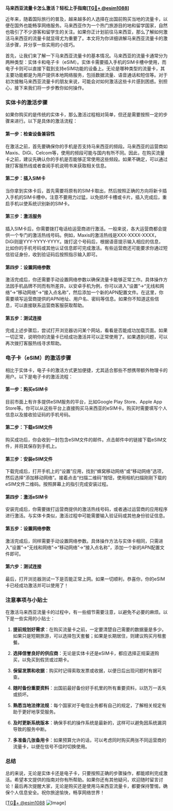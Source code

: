 **马来西亚流量卡怎么激活？轻松上手指南[[TG💪+ @esim1088](https://t.me/s/esim1088)]**

近年来，随着国际旅行的普及，越来越多的人选择在出国前购买当地的流量卡，以便在国外也能畅享网络服务。马来西亚作为一个热门旅游目的地和留学国家，自然也吸引了不少游客和留学生的关注。如果你正计划前往马来西亚，那么了解如何激活马来西亚的流量卡就显得尤为重要了。本文将为你详细讲解马来西亚流量卡的激活步骤，并分享一些实用的小技巧。

首先，让我们来了解一下马来西亚流量卡的基本情况。马来西亚的流量卡通常分为两种类型：实体卡和电子卡（eSIM）。实体卡需要插入手机的SIM卡槽中使用，而电子卡则可以直接下载到支持eSIM功能的设备上。无论是哪种类型的流量卡，其主要功能都是为用户提供本地网络服务，包括数据流量、语音通话和短信等。对于初次接触马来西亚流量卡的朋友来说，可能会对如何激活这些卡片感到困惑。别担心，接下来我们将一步步教你如何操作。

### 实体卡的激活步骤

如果你购买的是传统的实体卡，那么激活过程相对简单，但还是需要按照一定的步骤来进行。以下是具体的激活流程：

#### 第一步：检查设备兼容性
在激活之前，首先要确保你的手机是否支持马来西亚的频段。马来西亚的运营商如Maxis、DiGi、Celcom等，使用的频段可能与国内有所不同。因此，在购买流量卡之前，建议先确认你的手机是否能够正常使用这些频段。如果不确定，可以通过拨打客服热线或者查阅手机说明书来获取相关信息。

#### 第二步：插入SIM卡
当你拿到实体卡后，首先需要将原有的SIM卡取出，然后按照正确的方向将新卡插入手机的SIM卡槽中。注意不要用力过猛，以免损坏卡槽或卡片。插入完成后，重启手机以使系统识别新的SIM卡。

#### 第三步：激活服务
插入SIM卡后，你需要拨打电话给运营商进行激活。一般来说，各大运营商都会提供一个专门的激活热线号码。例如，Maxis的激活热线是XXX-XXXX-XXXX，DiGi则是YYY-YYYY-YYYY。拨打这个号码后，根据语音提示输入相应的信息，比如你的手机号码或其他认证信息即可完成激活。有些运营商还可能要求你通过短信验证身份，收到验证码后按照指示输入即可。

#### 第四步：设置网络参数
激活完成后，你还需要手动设置网络参数以确保流量卡能够正常工作。具体操作方法因手机品牌不同而有所差异。以安卓手机为例，你可以进入“设置”->“无线和网络”->“移动网络”->“接入点名称”，然后添加一个新的APN配置文件。在这里，你需要填写运营商提供的APN地址、用户名、密码等信息。如果你不知道这些信息，可以直接联系运营商客服获取帮助。

#### 第五步：测试连接
完成上述步骤后，尝试打开浏览器访问某个网站，看看是否能成功加载页面。如果一切正常，说明你的流量卡已经成功激活并可以正常使用了。如果遇到问题，可以再次拨打客服热线寻求帮助。

### 电子卡（eSIM）的激活步骤

相比于实体卡，电子卡的激活方式更加便捷，尤其适合那些不想携带额外物理卡的用户。以下是电子卡的激活流程：

#### 第一步：购买eSIM卡
目前市面上有许多提供eSIM服务的平台，比如Google Play Store、Apple App Store等。你可以从这些平台上直接购买马来西亚的eSIM卡。购买时需要填写个人信息以及接收验证码的手机号码。

#### 第二步：下载eSIM文件
购买成功后，你会收到一封包含eSIM文件的邮件。点击邮件中的链接下载eSIM文件，并将其保存到手机上。

#### 第三步：安装eSIM文件
下载完成后，打开手机上的“设置”应用，找到“蜂窝移动网络”或“移动网络”选项，然后选择“添加移动网络”。接着点击“扫描二维码”按钮，使用相机扫描刚刚下载的eSIM文件二维码。按照屏幕上的指引完成安装过程。

#### 第四步：激活eSIM卡
安装完成后，你需要拨打运营商提供的激活热线号码，或者通过运营商的应用程序进行激活。与实体卡类似，激活过程中可能需要输入验证码或其他身份验证信息。

#### 第五步：设置网络参数
激活完成后，同样需要手动设置网络参数。具体操作方法与实体卡相同，只需进入“设置”->“无线和网络”->“移动网络”->“接入点名称”，添加一个新的APN配置文件即可。

#### 第六步：测试连接
最后，打开浏览器测试一下是否能正常上网。如果一切顺利，恭喜你，你的eSIM卡已经成功激活并可以使用了！

### 注意事项与小贴士

在激活马来西亚流量卡的过程中，有一些细节需要注意，以避免不必要的麻烦。以下是一些实用的小贴士：

1. **提前规划好需求**：在购买流量卡之前，一定要清楚自己需要的数据量是多少。如果只是短期旅游，可以选择包天套餐；如果是长期居住，则建议购买月租套餐。
   
2. **选择信誉良好的供应商**：无论是实体卡还是eSIM卡，都应选择正规渠道购买，以免买到假货或过期卡。

3. **保留发票和收据**：购买时记得索取发票或收据，以便日后出现问题时有据可查。

4. **随时备份重要资料**：出国前最好备份好手机里的所有重要资料，以防万一丢失或损坏。

5. **熟悉当地法律法规**：每个国家对于电信业务都有自己的规定，了解相关规定有助于更好地享受服务。

6. **及时更新系统版本**：确保手机的操作系统是最新的，这样可以避免因系统漏洞导致的服务中断。

7. **多准备几张备用卡**：如果预算允许的话，可以考虑同时购买两张不同运营商的流量卡，以便在信号不佳时切换使用。

### 总结

总的来说，无论是实体卡还是电子卡，只要按照正确的步骤操作，都能顺利完成激活。希望本文提供的指南对你有所帮助。如果你还有其他疑问，欢迎随时留言讨论！最后再次提醒大家，无论是购买还是使用马来西亚流量卡，都要保持警惕，确保个人信息安全。祝你旅途愉快，畅享网络世界！

[[TG💪+ @esim1088](https://t.me/s/esim1088) ![Image](https://i.postimg.cc/4NQfJmqS/Snipaste-2025-05-13-00-14-12.png)]